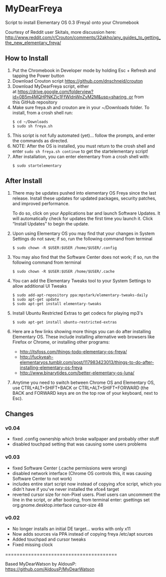 # MyDearFreya
Script to install Elementary OS 0.3 (Freya) onto your Chromebook

Courtesy of Reddit user Skitals, more discussion here: http://www.reddit.com/r/Crouton/comments/32akho/any_guides_to_getting_the_new_elementary_freya/

## How to Install
1. Put the Chromebook in Developer mode by holding Esc + Refresh and tapping the Power button
2. Download Crouton script  https://github.com/dnschneid/crouton
3. Download MyDearFreya script, either at https://drive.google.com/folderview?id=0B5m4MQHPNKZjc1FfWldnWnZyM2M&usp=sharing, or from this GitHub repository
4. Make sure freya.sh and crouton are in your ~/Downloads folder. To install, from a crosh shell run:
    ```shell
    $ cd ~/Downloads
    $ sudo sh freya.sh
    ```
5. This script is not fully automated (yet)... follow the prompts, and enter the commands as directed.
6. NOTE: After the OS is installed, you must return to the crosh shell and enter ```sudo sh freya.sh continue``` to get the startelementary script!
7. After installation, you can enter elementary from a crosh shell with:
    ```shell
    $ sudo startelementary
    ```


## After Install
1. There may be updates pushed into elementary OS Freya since the last release. Install these updates for updated packages, security patches, and improved performance.

    To do so, click on your Applications bar and launch Software Updates. It will automatically check for updates the first time you launch it. Click “Install Updates” to begin the update.

2. Upon using Elementary OS you may find that your changes in System Settings do not save; if so, run the following command from terminal
    ```shell
    $ sudo chown -R $USER:$USER /home/$USER/.config
    ```

3. You may also find that the Software Center does not work; if so, run the following command from terminal
    ```shell
    $ sudo chown -R $USER:$USER /home/$USER/.cache
    ```

4. You can add the Elementary Tweaks tool to your System Settings to allow additional UI Tweaks
    ```shell
    $ sudo add-apt-repository ppa:mpstark/elementary-tweaks-daily
    $ sudo apt-get update
    $ sudo apt-get install elementary-tweaks
    ```

5. Install Ubuntu Restricted Extras to get codecs for playing mp3's
    ```shell
    $ sudo apt-get install ubuntu-restricted-extras
    ```

6. Here are a few links showing more things you can do after installing Elementary OS. These include installing alternative web browsers like Firefox or Chrome, or installing other programs:
    * http://itsfoss.com/things-todo-elementary-os-freya/
    * http://fuckyeah-elementaryos.tumblr.com/post/117983423013/things-to-do-after-installing-elementary-os-freya
    * http://www.binarytides.com/better-elementary-os-luna/

7. Anytime you need to switch between Chrome OS and Elementary OS, use CTRL+ALT+SHIFT+BACK or CTRL+ALT+SHIFT+FORWARD (the BACK and FORWARD keys are on the top row of your keyboard, next to Esc).


## Changes
### v0.04
- fixed .config ownership which broke wallpaper and probably other stuff
- disabled touchpad setting that was causing some users problems

### v0.03
- fixed Software Center (.cache permissions were wrong)
- disabled network interface (Chrome OS controls this, it was causing Software Center to not work)
- includes entire start script now instead of copying xfce script, which you didn't have if you've never installed the xfce4 target
- reverted cursor size for non-Pixel users. Pixel users can uncomment the line in the script, or after booting, from terminal enter: gsettings set org.gnome.desktop.interface cursor-size 48

### v0.02
- No longer installs an initial DE target... works with only x11
- Now adds sources via PPA instead of copying freya /etc/apt sources
- Added touchpad and cursor tweaks
- Fixed missing clock


=======================================

Based MyDearWatson by AldousP:
https://github.com/AldousP/MyDearWatson
